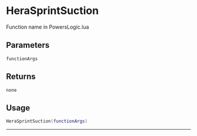 # HeraSprintSuction
Function name in PowersLogic.lua
## Parameters
`functionArgs`
## Returns
`none`
## Usage
```lua
HeraSprintSuction(functionArgs)
```
---
